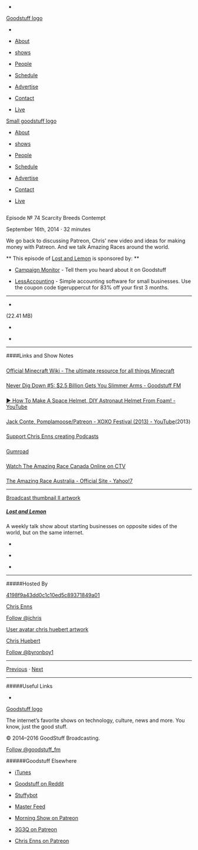 

-
[Goodstuff logo](http://www.goodstuff.fm/)[](/assets/goodstuff_logo-17c1fe6f378352de5d7345f76152130b.svg)

-


-  [About](/about)

-  [shows](/shows)

-  [People](/people)

-  [Schedule](/schedule)

-  [Advertise](/advertise)

-  [Contact](/contact)

-  [Live](/live)


[Small goodstuff logo](http://www.goodstuff.fm/)[](/assets/small_goodstuff_logo-bf032e72b9ec41494f4d90905f1ad619.svg)


-  [About](/about)

-  [shows](/shows)

-  [People](/people)

-  [Schedule](/schedule)

-  [Advertise](/advertise)

-  [Contact](/contact)

-  [Live](/live)


##
Episode № 74
Scarcity Breeds Contempt


September 16th, 2014
·
32
minutes


We go back to discussing Patreon, Chris' new video and ideas for making money with Patreon. And we talk Amazing Races around the world.


**
This episode of
[Lost and Lemon](/ll)
is sponsored by:
**


-  [Campaign Monitor](http://www.campaignmonitor.com/) - Tell them you heard about it on Goodstuff

-  [LessAccounting](https://lessaccounting.com) - Simple accounting software for small businesses. Use the coupon code tigeruppercut for 83% off your first 3 months.


------------------------------


-
[](https://podcasts-1.feedpress.co/10591/ll-74.mp3)(22.41 MB)

-
[](http://twitter.com/intent/tweet?text=Lost%20and%20Lemon%20%E2%84%96%2074%20on%20@goodstuff_fm%20-%20http://goodstuff.fm/ll/74)

-
[](http://www.facebook.com/sharer/sharer.php?u=http://goodstuff.fm/ll/74)


------------------------------


####Links and Show Notes

#####
[Official Minecraft Wiki - The ultimate resource for all things Minecraft](http://minecraft.gamepedia.com/Minecraft_Wiki)


#####
[Never Dig Down #5: $2.5 Billion Gets You Slimmer Arms - Goodstuff FM](http://goodstuff.fm/neverdigdown/5)


#####
[▶ How To Make A Space Helmet, DIY Astronaut Helmet From Foam! - YouTube](https://www.youtube.com/watch?v=8mbOfBFZvaU)


#####
[Jack Conte, Pomplamoose/Patreon - XOXO Festival (2013) - YouTube](https://www.youtube.com/watch?v=K9NjntTUJ1Q)(2013)


#####
[Support Chris Enns creating Podcasts](http://www.patreon.com/ichris)


#####
[Gumroad](https://gumroad.com/)


#####
[Watch The Amazing Race Canada Online on CTV](http://www.ctv.ca/TheAmazingRaceCanada.aspx#tab=all)


#####
[The Amazing Race Australia - Official Site - Yahoo!7](https://au.tv.yahoo.com/the-amazing-race-australia/#page1)


------------------------------


[Broadcast thumbnail ll artwork](/ll)[](https://goodstuffs3.s3.amazonaws.com/uploads/broadcast/image/26/broadcast_thumbnail_ll_artwork.png)

##### [Lost and Lemon](/ll)


A weekly talk show about starting businesses on opposite sides of the world, but on the same internet.

-
[](https://itunes.apple.com/ca/podcast/lost-lemon-brothers-in-business/id467564174?mt=2)

-
[](http://feeds.goodstuff.fm/ll)

-
[](mailto:chris@goodstuff.fm?cc=sponsorship%40goodstuff.fm&subject=%5BGoodStuff%20FM%5D%20Sponsorship%20Inquiry%20for%20Lost%20and%20Lemon)


------------------------------


#####Hosted By


[4198f9a43dd0c1c10ed5c89371849a01](/people/chris-enns)[](http://gravatar.com/avatar/4198f9a43dd0c1c10ed5c89371849a01.png?s=300&r=pg)

[Chris Enns](/people/chris-enns)


[Follow @ichris](https://twitter.com/ichris)


[User avatar chris huebert artwork](/people/chris-huebert)[](https://goodstuffs3.s3.amazonaws.com/uploads/user/avatar/41/user_avatar_chris-huebert_artwork.png)

[Chris Huebert](/people/chris-huebert)


[Follow @byronboy1](https://twitter.com/byronboy1)


------------------------------


[Previous](/ll/73)
·
[Next](/ll/75)


------------------------------


#####Useful Links

-
[](mailto:chris@goodstuff.fm?subject=%5BGoodstuff%20FM%5D%20Feedback%20for%20Lost%20and%20Lemon)


[Goodstuff logo](http://www.goodstuff.fm/)[](/assets/goodstuff_logo-17c1fe6f378352de5d7345f76152130b.svg)


The internet’s favorite shows on technology, culture, news and more. You know, just the good stuff.


© 2014–2016 GoodStuff Broadcasting.

[Follow @goodstuff_fm](https://twitter.com/goodstufffm)


######Goodstuff Elsewhere

-  [iTunes](https://itunes.apple.com/us/artist/goodstuff-fm/id843385597?mt=2)

-  [Goodstuff on Reddit](https://www.reddit.com/r/Goodstuff_fm/)

-  [Stuffybot](http://stuffybot.goodstuff.fm)

-  [Master Feed](/master/feed)

-  [Morning Show on Patreon](https://www.patreon.com/morningshow)

-  [3G3Q on Patreon](https://www.patreon.com/3g3q)

-  [Chris Enns on Patreon](https://www.patreon.com/ichris)
